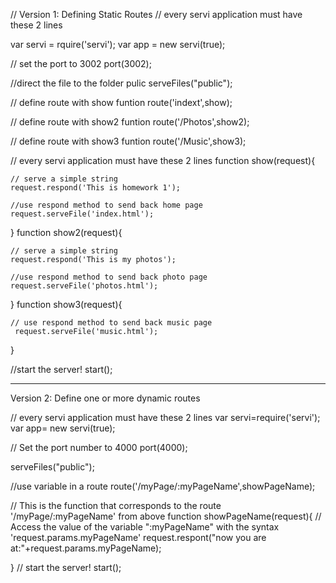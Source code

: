
// Version 1: Defining Static Routes
// every servi application must have these 2 lines

var servi = rquire('servi');
var app = new servi(true);

// set the port to 3002
port(3002);

//direct the file to the folder pulic
serveFiles("public"); 

// define route with show funtion
route('indext',show);

// define route with show2 funtion
route('/Photos',show2);

// define route with show3 funtion
route('/Music',show3);

// every servi application must have these 2 lines
function show(request){

	// serve a simple string
	request.respond('This is homework 1');

	//use respond method to send back home page  
	request.serveFile('index.html');
}
function show2(request){

	// serve a simple string
	request.respond('This is my photos');

	//use respond method to send back photo page 
	request.serveFile('photos.html');
}
function show3(request){

	// use respond method to send back music page 
	 request.serveFile('music.html');

}

 //start the server!
start();

---------------------------------------------------------------------------------------------------------------------

Version 2: Define one or more dynamic routes

// every servi application must have these 2 lines
var servi=require('servi');
var app= new servi(true);

// Set the port number to 4000
port(4000);


serveFiles("public"); 

//use variable in a route
route('/myPage/:myPageName',showPageName);

// This is the function that corresponds to the route '/myPage/:myPageName' from above
function showPageName(request){
	// Access the value of the variable ":myPageName" with the syntax 'request.params.myPageName'
	request.respont("now you are at:"+request.params.myPageName);

}
// start the server!
start();
